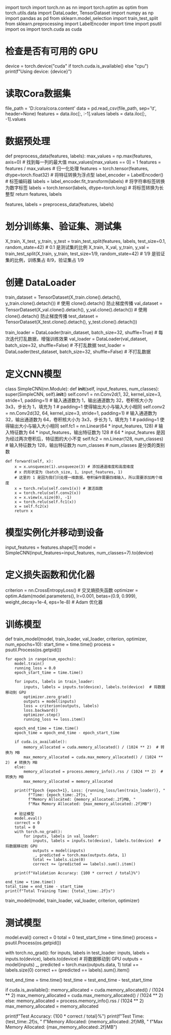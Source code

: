 import torch
import torch.nn as nn
import torch.optim as optim
from torch.utils.data import DataLoader, TensorDataset
import numpy as np
import pandas as pd
from sklearn.model_selection import train_test_split
from sklearn.preprocessing import LabelEncoder
import time
import psutil
import os
import torch.cuda as cuda

# 检查是否有可用的 GPU
device = torch.device("cuda" if torch.cuda.is_available() else "cpu")
print(f"Using device: {device}")

# 读取Cora数据集
file_path = 'D:/cora/cora.content'
data = pd.read_csv(file_path, sep='\t', header=None)
features = data.iloc[:, :-1].values
labels = data.iloc[:, -1].values

# 数据预处理
def preprocess_data(features, labels):
    max_values = np.max(features, axis=0) # 找到每一列的最大值
    max_values[max_values == 0] = 1
    features = features / max_values # 归一化处理
    features = torch.tensor(features, dtype=torch.float32) # 将特征转换为浮点型
    label_encoder = LabelEncoder() # 标签编码器
    labels = label_encoder.fit_transform(labels) # 将字符串标签转换为数字标签
    labels = torch.tensor(labels, dtype=torch.long) # 将标签转换为长整型
    return features, labels

features, labels = preprocess_data(features, labels)

# 划分训练集、验证集、测试集
X_train, X_test, y_train, y_test = train_test_split(features, labels, test_size=0.1, random_state=42) # 0.1 是测试集的比例
X_train, X_val, y_train, y_val = train_test_split(X_train, y_train, test_size=1/9, random_state=42) # 1/9 是验证集的比例，训练集占 8/9，验证集占 1/9

# 创建 DataLoader
train_dataset = TensorDataset(X_train.clone().detach(), y_train.clone().detach()) # 使用 clone().detach() 防止梯度传播
val_dataset = TensorDataset(X_val.clone().detach(), y_val.clone().detach()) # 使用 clone().detach() 防止梯度传播
test_dataset = TensorDataset(X_test.clone().detach(), y_test.clone().detach())

train_loader = DataLoader(train_dataset, batch_size=32, shuffle=True) # 每次迭代打乱数据，增强训练效果
val_loader = DataLoader(val_dataset, batch_size=32, shuffle=False) # 不打乱数据
test_loader = DataLoader(test_dataset, batch_size=32, shuffle=False) # 不打乱数据

# 定义CNN模型
class SimpleCNN(nn.Module):
    def __init__(self, input_features, num_classes):
        super(SimpleCNN, self).__init__()
        self.conv1 = nn.Conv2d(1, 32, kernel_size=3, stride=1, padding=1) # 输入通道数为 1，输出通道数为 32，卷积核大小为 3x3，步长为 1，填充为 1
        # padding=1 使得输出大小与输入大小相同
        self.conv2 = nn.Conv2d(32, 64, kernel_size=3, stride=1, padding=1) # 输入通道数为 32，输出通道数为 64，卷积核大小为 3x3，步长为 1，填充为 1
        # padding=1 使得输出大小与输入大小相同
        self.fc1 = nn.Linear(64 * input_features, 128) # 输入特征数为 64 * input_features，输出特征数为 128
        # 64 * input_features 是因为经过两次卷积后，特征图的大小不变
        self.fc2 = nn.Linear(128, num_classes) # 输入特征数为 128，输出特征数为 num_classes
        # num_classes 是分类的类别数

    def forward(self, x):
        x = x.unsqueeze(1).unsqueeze(3) # 添加通道维度和高度维度
        # x 的形状变为 (batch_size, 1, input_features, 1)
        # 这里的 1 是因为我们只处理一维数据，卷积操作需要四维输入，所以需要添加两个维度
        x = torch.relu(self.conv1(x)) # 激活函数
        x = torch.relu(self.conv2(x))
        x = x.view(x.size(0), -1)
        x = torch.relu(self.fc1(x))
        x = self.fc2(x)
        return x

# 模型实例化并移动到设备
input_features = features.shape[1]
model = SimpleCNN(input_features=input_features, num_classes=7).to(device)

# 定义损失函数和优化器
criterion = nn.CrossEntropyLoss() # 交叉熵损失函数
optimizer = optim.Adam(model.parameters(), lr=0.001, betas=(0.9, 0.999), weight_decay=1e-4, eps=1e-8) # Adam 优化器

# 训练模型
def train_model(model, train_loader, val_loader, criterion, optimizer, num_epochs=10):
    start_time = time.time()
    process = psutil.Process(os.getpid())

    for epoch in range(num_epochs):
        model.train()
        running_loss = 0.0
        epoch_start_time = time.time()

        for inputs, labels in train_loader:
            inputs, labels = inputs.to(device), labels.to(device)  # 将数据移动到 GPU
            optimizer.zero_grad()
            outputs = model(inputs)
            loss = criterion(outputs, labels)
            loss.backward()
            optimizer.step()
            running_loss += loss.item()

        epoch_end_time = time.time()
        epoch_time = epoch_end_time - epoch_start_time

        if cuda.is_available():
            memory_allocated = cuda.memory_allocated() / (1024 ** 2)  # 转换为 MB
            max_memory_allocated = cuda.max_memory_allocated() / (1024 ** 2)  # 转换为 MB
        else:
            memory_allocated = process.memory_info().rss / (1024 ** 2)  # 转换为 MB
            max_memory_allocated = memory_allocated

        print(f"Epoch {epoch+1}, Loss: {running_loss/len(train_loader)}, "
              f"Time: {epoch_time:.2f}s, "
              f"Memory Allocated: {memory_allocated:.2f}MB, "
              f"Max Memory Allocated: {max_memory_allocated:.2f}MB")

        # 验证模型
        model.eval()
        correct = 0
        total = 0
        with torch.no_grad():
            for inputs, labels in val_loader:
                inputs, labels = inputs.to(device), labels.to(device)  # 将数据移动到 GPU
                outputs = model(inputs)
                _, predicted = torch.max(outputs.data, 1)
                total += labels.size(0)
                correct += (predicted == labels).sum().item()

        print(f"Validation Accuracy: {100 * correct / total}%")

    end_time = time.time()
    total_time = end_time - start_time
    print(f"Total Training Time: {total_time:.2f}s")

train_model(model, train_loader, val_loader, criterion, optimizer)

# 测试模型
model.eval()
correct = 0
total = 0
test_start_time = time.time()
process = psutil.Process(os.getpid())

with torch.no_grad():
    for inputs, labels in test_loader:
        inputs, labels = inputs.to(device), labels.to(device)  # 将数据移动到 GPU
        outputs = model(inputs)
        _, predicted = torch.max(outputs.data, 1)
        total += labels.size(0)
        correct += (predicted == labels).sum().item()

test_end_time = time.time()
test_time = test_end_time - test_start_time

if cuda.is_available():
    memory_allocated = cuda.memory_allocated() / (1024 ** 2)
    max_memory_allocated = cuda.max_memory_allocated() / (1024 ** 2)
else:
    memory_allocated = process.memory_info().rss / (1024 ** 2)
    max_memory_allocated = memory_allocated

print(f"Test Accuracy: {100 * correct / total}%")
print(f"Test Time: {test_time:.2f}s, "
      f"Memory Allocated: {memory_allocated:.2f}MB, "
      f"Max Memory Allocated: {max_memory_allocated:.2f}MB")
